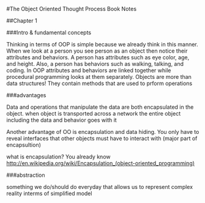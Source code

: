 #The Object Oriented Thought Process Book Notes

##Chapter 1

###Intro & fundamental concepts 

Thinking in terms of OOP is simple because we already think in this manner. When we look at a person you see person as an object then notice their attributes and behaviors. A person has attributes such as eye color, age, and height. Also, a person has behaviors such as walking, talking, and coding. 
In OOP attributes and behaviors are linked together while procedural programming looks at them separately.
Objects are more than data structures! They contain methods that are used to prform operations

###advantages 

Data and operations that manipulate the data are both encapsulated in the object. when object is transported across a network the entire object including the data and behavior goes with it

Another advantage of OO is encapsulation and data hiding. You only have to reveal interfaces that other objects must have to interact with (major part of encapsultion)

what is encapsulation? You already know
http://en.wikipedia.org/wiki/Encapsulation_(object-oriented_programming)

###abstraction

something we do/should do everyday that allows us to represent complex reality interms of simplified model

